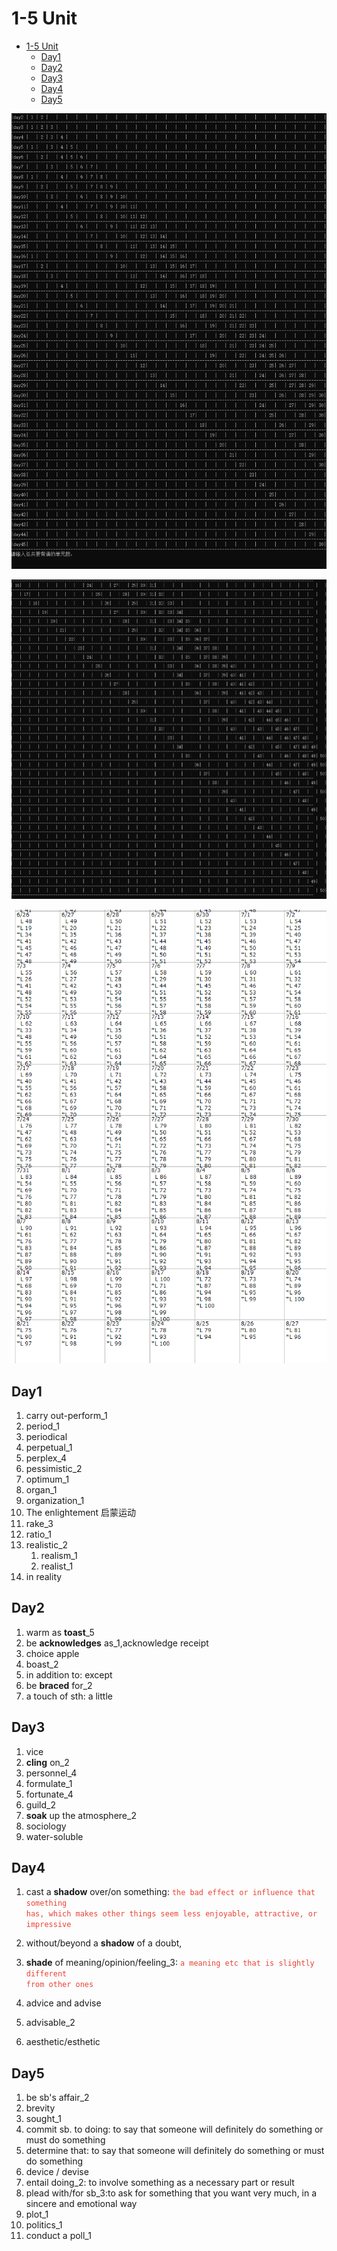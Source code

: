 # 1-5 Unit

- [1-5 Unit](#1-5-unit)
  - [Day1](#day1)
  - [Day2](#day2)
  - [Day3](#day3)
  - [Day4](#day4)
  - [Day5](#day5)

![4-t月背诵](https://raw.githubusercontent.com/Logible/Image/main/note_image/4-t月背诵.png)

![5-6月](https://raw.githubusercontent.com/Logible/Image/main/note_image/20220526100524.png)

![6-7月](https://raw.githubusercontent.com/Logible/Image/main/note_image/20220629152615.png)

## Day1

1. carry out-perform_1
2. period_1
3. periodical
4. perpetual_1
5. perplex_4
6. pessimistic_2
7. optimum_1
8. organ_1
9. organization_1
10. The enlightement 启蒙运动
11. rake_3
12. ratio_1
13. realistic_2
    1. realism_1
    2. realist_1
14. in reality

## Day2

1. warm as **toast**_5
2. be **acknowledges** as_1,acknowledge receipt
3. choice apple
4. boast_2
5. in addition to: except
6. be **braced** for_2
7. a touch of sth: a little

## Day3

1. vice
2. **cling** on_2
3. personnel_4
4. formulate_1
5. fortunate_4
6. guild_2
7. **soak** up the atmosphere_2
8. sociology
9. water-soluble

## Day4

1. cast a **shadow** over/on something: <code style="color:#ea4335">the bad effect or influence that something has, which makes other things seem less enjoyable, attractive, or impressive</code>
2. without/beyond a **shadow** of a doubt,

3. **shade** of meaning/opinion/feeling_3: <code style="color:#ea4335">a meaning etc that is slightly different from other ones</code>
4. advice and advise
5. advisable_2
6. aesthetic/esthetic

## Day5

1. be sb's affair_2
2. brevity
3. sought_1
4. commit sb. to doing: to say that someone will definitely do something or must do something
5. determine that:  to say that someone will definitely do something or must do something
6. device / devise
7. entail doing_2: to involve something as a necessary part or result
8. plead with/for sb_3:to ask for something that you want very much, in a sincere and emotional way
9. plot_1
10. politics_1
11. conduct a poll_1
